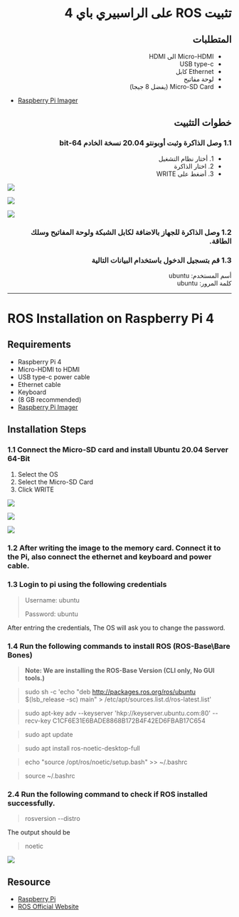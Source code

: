 # <div dir="rtl">تثبيت ROS على الراسبيري باي 4</div>

## <div dir="rtl">المتطلبات</div>
<div dir="rtl"><ul>
  <li>Micro-HDMI الى HDMI</li>
  <li>USB type-c</li>
  <li>Ethernet كابل</li>
  <li>لوحة مفاتيح</li>
  <li>Micro-SD Card (يفضل 8 جيجا)</li>
</ul></div>

- [Raspberry Pi Imager](https://www.raspberrypi.org/downloads/)

## <div dir="rtl">خطوات التثبيت</div>

### <div dir="rtl">1.1 وصل الذاكرة وثبت أوبونتو 20.04 نسخة الخادم 64-bit</div>
<div dir="rtl"><ul>
  <li>1. أختار نظام التشغيل</li>
  <li>2. اختار الذاكرة</li>
  <li>3. أضغط على WRITE</li>
</ul></div>

![](images/6.jpg)

![](images/7.jpg)

![](images/8.jpg)

### <div dir="rtl">1.2 وصل الذاكرة للجهاز بالاضافة لكابل الشبكة ولوحة المفاتيح وسلك الطاقة.</div>

### <div dir="rtl">1.3 قم بتسجيل الدخول باستخدام البيانات التالية</div>
<div dir="rtl">أسم المستخدم: ubuntu</div>
<div dir="rtl">كلمة المرور: ubuntu</div>

---

# ROS Installation on Raspberry Pi 4

## Requirements
- Raspberry Pi 4
- Micro-HDMI to HDMI
- USB type-c power cable
- Ethernet cable
- Keyboard
-  (8 GB recommended)
- [Raspberry Pi Imager](https://www.raspberrypi.org/downloads/)

## Installation Steps

### 1.1 Connect the Micro-SD card and install Ubuntu 20.04 Server 64-Bit
1. Select the OS
2. Select the Micro-SD Card
3. Click WRITE

![](images/6.jpg)

![](images/7.jpg)

![](images/8.jpg)

### 1.2 After writing the image to the memory card. Connect it to the Pi, also connect the ethernet and keyboard and power cable.

### 1.3 Login to pi using the following credentials
> Username: ubuntu
> 
> Password: ubuntu

After entring the credentials, The OS will ask you to change the password.

### 1.4 Run the following commands to install ROS (ROS-Base\Bare Bones)
> **Note: We are installing the ROS-Base Version (CLI only, No GUI tools.)**

> sudo sh -c 'echo "deb http://packages.ros.org/ros/ubuntu $(lsb_release -sc) main" > /etc/apt/sources.list.d/ros-latest.list'

> sudo apt-key adv --keyserver 'hkp://keyserver.ubuntu.com:80' --recv-key C1CF6E31E6BADE8868B172B4F42ED6FBAB17C654

> sudo apt update

> sudo apt install ros-noetic-desktop-full

> echo "source /opt/ros/noetic/setup.bash" >> ~/.bashrc

> source ~/.bashrc

### 2.4 Run the following command to check if ROS installed successfully.

> rosversion --distro

The output should be

> noetic

![](images/9.jpg)

## Resource
- [Raspberry Pi](www.raspberrypi.org)
- [ROS Official Website](https://www.ros.org/)
